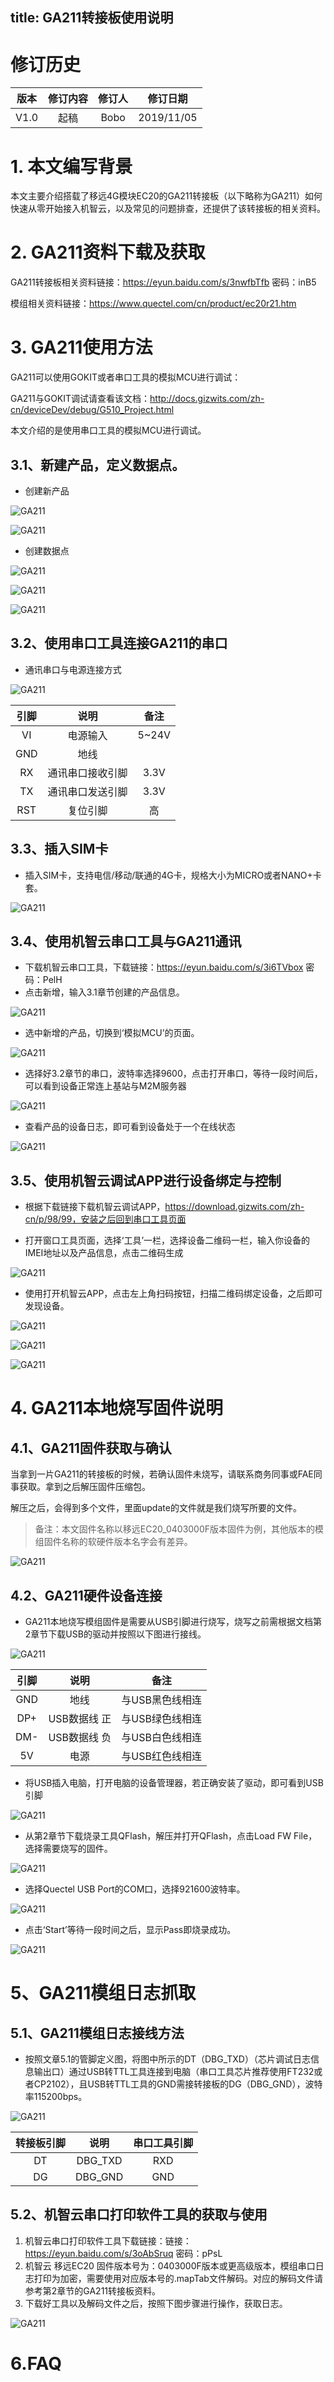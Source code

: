 title: GA211转接板使用说明
---


# 修订历史

| 版本        | 修订内容    |  修订人  | 修订日期|
| :------:   | :-----:   | :----: |:----:|
| V1.0        |起稿      |   Bobo    |2019/11/05|


# 1. 本文编写背景
本文主要介绍搭载了移远4G模块EC20的GA211转接板（以下略称为GA211）如何快速从零开始接入机智云，以及常见的问题排查，还提供了该转接板的相关资料。

# 2. GA211资料下载及获取
GA211转接板相关资料链接：https://eyun.baidu.com/s/3nwfbTfb 密码：inB5

模组相关资料链接：https://www.quectel.com/cn/product/ec20r21.htm

# 3. GA211使用方法

GA211可以使用GOKIT或者串口工具的模拟MCU进行调试：

GA211与GOKIT调试请查看该文档：http://docs.gizwits.com/zh-cn/deviceDev/debug/G510_Project.html

本文介绍的是使用串口工具的模拟MCU进行调试。

## 3.1、新建产品，定义数据点。

- 创建新产品


![GA211](/assets/zh-cn/deviceDev/GA211/GA211_1.png)

![GA211](/assets/zh-cn/deviceDev/GA211/GA211_2.png)

- 创建数据点

![GA211](/assets/zh-cn/deviceDev/GA211/GA211_3.png)

![GA211](/assets/zh-cn/deviceDev/GA211/GA211_4.png)

![GA211](/assets/zh-cn/deviceDev/GA211/GA211_5.png)

## 3.2、使用串口工具连接GA211的串口

- 通讯串口与电源连接方式

![GA211](/assets/zh-cn/deviceDev/GA211/GA211_6.png)

| 引脚 |       说明       | 备注  |
| :--: | :--------------: | :---: |
|  VI  |     电源输入     | 5~24V |
| GND  |       地线       |       |
|  RX  | 通讯串口接收引脚 | 3.3V  |
|  TX  | 通讯串口发送引脚 | 3.3V  |
| RST  |     复位引脚     |  高   |

## 3.3、插入SIM卡

- 插入SIM卡，支持电信/移动/联通的4G卡，规格大小为MICRO或者NANO+卡套。

![GA211](/assets/zh-cn/deviceDev/GA211/GA211_7.png)

## 3.4、使用机智云串口工具与GA211通讯

- 下载机智云串口工具，下载链接：https://eyun.baidu.com/s/3i6TVbox 密码：PelH
- 点击新增，输入3.1章节创建的产品信息。

![GA211](/assets/zh-cn/deviceDev/GA211/GA211_8.png)

- 选中新增的产品，切换到‘模拟MCU’的页面。

![GA211](/assets/zh-cn/deviceDev/GA211/GA211_9.png)

- 选择好3.2章节的串口，波特率选择9600，点击打开串口，等待一段时间后，可以看到设备正常连上基站与M2M服务器

![GA211](/assets/zh-cn/deviceDev/GA211/GA211_10.png)

- 查看产品的设备日志，即可看到设备处于一个在线状态

![GA211](/assets/zh-cn/deviceDev/GA211/GA211_11.png)

## 3.5、使用机智云调试APP进行设备绑定与控制

- 根据下载链接下载机智云调试APP，https://download.gizwits.com/zh-cn/p/98/99，安装之后回到串口工具页面

- 打开窗口工具页面，选择‘工具’一栏，选择设备二维码一栏，输入你设备的IMEI地址以及产品信息，点击二维码生成

![GA211](/assets/zh-cn/deviceDev/GA211/GA211_12.png)

- 使用打开机智云APP，点击左上角扫码按钮，扫描二维码绑定设备，之后即可发现设备。

![GA211](/assets/zh-cn/deviceDev/GA211/GA211_13.png)

![GA211](/assets/zh-cn/deviceDev/GA211/GA211_14.png)

![GA211](/assets/zh-cn/deviceDev/GA211/GA211_15.png)

# 4. GA211本地烧写固件说明

## 4.1、GA211固件获取与确认
当拿到一片GA211的转接板的时候，若确认固件未烧写，请联系商务同事或FAE同事获取。拿到之后解压固件压缩包。

解压之后，会得到多个文件，里面update的文件就是我们烧写所要的文件。

>备注：本文固件名称以移远EC20_0403000F版本固件为例，其他版本的模组固件名称的软硬件版本名字会有差异。

![GA211](/assets/zh-cn/deviceDev/GA211/GA211_16.png)

## 4.2、GA211硬件设备连接

- GA211本地烧写模组固件是需要从USB引脚进行烧写，烧写之前需根据文档第2章节下载USB的驱动并按照以下图进行接线。

![GA211](/assets/zh-cn/deviceDev/GA211/GA211_17.png)

| 引脚 |     说明     |      备注       |
| :--: | :----------: | :-------------: |
| GND  |     地线     | 与USB黑色线相连 |
| DP+  | USB数据线 正 | 与USB绿色线相连 |
| DM-  | USB数据线 负 | 与USB白色线相连 |
|  5V  |     电源     | 与USB红色线相连 |

- 将USB插入电脑，打开电脑的设备管理器，若正确安装了驱动，即可看到USB引脚

![GA211](/assets/zh-cn/deviceDev/GA211/GA211_18.png)

- 从第2章节下载烧录工具QFlash，解压并打开QFlash，点击Load FW File，选择需要烧写的固件。

![GA211](/assets/zh-cn/deviceDev/GA211/GA211_19.png)

- 选择Quectel USB Port的COM口，选择921600波特率。

![GA211](/assets/zh-cn/deviceDev/GA211/GA211_20.png)

- 点击‘Start’等待一段时间之后，显示Pass即烧录成功。

![GA211](/assets/zh-cn/deviceDev/GA211/GA211_21.png)

# 5、GA211模组日志抓取

## 5.1、GA211模组日志接线方法

- 按照文章5.1的管脚定义图，将图中所示的DT（DBG_TXD）（芯片调试日志信息输出口）通过USB转TTL工具连接到电脑（串口工具芯片推荐使用FT232或者CP2102），且USB转TTL工具的GND需接转接板的DG（DBG_GND），波特率115200bps。

![GA211](/assets/zh-cn/deviceDev/GA211/GA211_22.png)

| 转接板引脚 |  说明   | 串口工具引脚 |
| :--------: | :-----: | :----------: |
|     DT     | DBG_TXD |     RXD      |
|     DG     | DBG_GND |     GND      |



## 5.2、机智云串口打印软件工具的获取与使用

1. 机智云串口打印软件工具下载链接：链接：https://eyun.baidu.com/s/3oAbSruq 密码：pPsL
3. 机智云 移远EC20 固件版本号为：0403000F版本或更高级版本，模组串口日志打印为加密，需要使用对应版本号的.mapTab文件解码。对应的解码文件请参考第2章节的GA211转接板资料。
3. 下载好工具以及解码文件之后，按照下图步骤进行操作，获取日志。

![GA211](/assets/zh-cn/deviceDev/GA211/GA211_23.png)


# 6.FAQ


